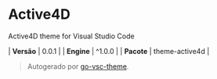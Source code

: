 # Active4D

Active4D theme for Visual Studio Code

| **Versão** | 0.0.1 |
| **Engine** | ^1.0.0 |
| **Pacote** | theme-active4d |

> Autogerado por [go-vsc-theme](https://github.com/natalbu/go-vsc-theme).
